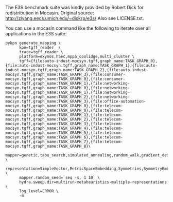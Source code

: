 The E3S benchmark suite was kindly provided by Robert Dick for redistribution
in Mocasin. Original source: http://ziyang.eecs.umich.edu/~dickrp/e3s/
Also see LICENSE.txt.

You can use a mocasin command like the following to iterate over all applications in the E3S suite:

```
pykpn generate_mapping \
      kpn=tgff_reader  \
      trace=tgff_reader \
      platform=exynos,haec,mppa_coolidge,multi_cluster \
      tgff={file:auto-indust-mocsyn.tgff,graph_name:TASK_GRAPH_0},{file:auto-indust-mocsyn.tgff,graph_name:TASK_GRAPH_1},{file:auto-indust-mocsyn.tgff,graph_name:TASK_GRAPH_2},{file:auto-indust-mocsyn.tgff,graph_name:TASK_GRAPH_3},{file:consumer-mocsyn.tgff,graph_name:TASK_GRAPH_0},{file:consumer-mocsyn.tgff,graph_name:TASK_GRAPH_1},{file:networking-mocsyn.tgff,graph_name:TASK_GRAPH_0},{file:networking-mocsyn.tgff,graph_name:TASK_GRAPH_1},{file:networking-mocsyn.tgff,graph_name:TASK_GRAPH_2},{file:networking-mocsyn.tgff,graph_name:TASK_GRAPH_3},{file:office-automation-mocsyn.tgff,graph_name:TASK_GRAPH_0},{file:telecom-mocsyn.tgff,graph_name:TASK_GRAPH_0},{file:telecom-mocsyn.tgff,graph_name:TASK_GRAPH_1},{file:telecom-mocsyn.tgff,graph_name:TASK_GRAPH_2},{file:telecom-mocsyn.tgff,graph_name:TASK_GRAPH_3},{file:telecom-mocsyn.tgff,graph_name:TASK_GRAPH_4},{file:telecom-mocsyn.tgff,graph_name:TASK_GRAPH_5},{file:telecom-mocsyn.tgff,graph_name:TASK_GRAPH_6},{file:telecom-mocsyn.tgff,graph_name:TASK_GRAPH_7},{file:telecom-mocsyn.tgff,graph_name:TASK_GRAPH_8}\
      mapper=genetic,tabu_search,simulated_annealing,random_walk,gradient_descent \
      representation=SimpleVector,MetricSpaceEmbedding,Symmetries,SymmetryEmbedding \
      mapper.random_seed=`seq -s, 1 10` \
      hydra.sweep.dir=multirun-metaheuristics-multiple-representations \
      log_level=ERROR \
      -m
```
